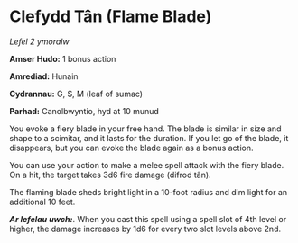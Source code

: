 # Clefydd Tân (Flame Blade)

*Lefel 2 ymoralw*

**Amser Hudo:** 1 bonus action

**Amrediad:** Hunain

**Cydrannau:** G, S, M (leaf of sumac)

**Parhad:** Canolbwyntio, hyd at 10  munud

You evoke a fiery blade in your free hand. The blade is similar in size and shape to a scimitar, and it lasts for the duration. If you let go of the blade, it disappears, but you can evoke the blade again as a bonus action.

You can use your action to make a melee spell attack with the fiery blade. On a hit, the target takes 3d6 fire damage (difrod tân).

The flaming blade sheds bright light in a 10-foot radius and dim light for an additional 10 feet.

***Ar lefelau uwch:***. When you cast this spell using a spell slot of 4th level or higher, the damage increases by 1d6 for every two slot levels above 2nd.